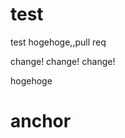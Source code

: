test
====

test
hogehoge,,pull req

change! change! change!

hogehoge

  
  
  
  
  
  
  
  
  
  
  
  
  
  
  
  
  
  
  
  
  
  
  
  






# anchor
